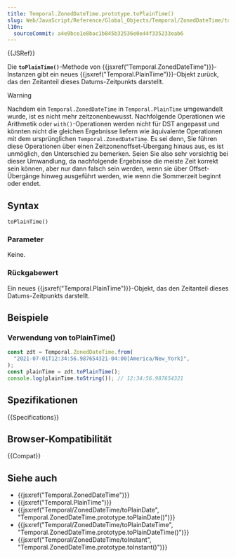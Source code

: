 ```yaml
---
title: Temporal.ZonedDateTime.prototype.toPlainTime()
slug: Web/JavaScript/Reference/Global_Objects/Temporal/ZonedDateTime/toPlainTime
l10n:
  sourceCommit: a4e9bce1e8bac1b845b32536e0e44f335233eab6
---
```


{{JSRef}}

Die **`toPlainTime()`**-Methode von {{jsxref("Temporal.ZonedDateTime")}}-Instanzen gibt ein neues {{jsxref("Temporal.PlainTime")}}-Objekt zurück, das den Zeitanteil dieses Datums-Zeitpunkts darstellt.

> [!WARNING]
> Nachdem ein `Temporal.ZonedDateTime` in `Temporal.PlainTime` umgewandelt wurde, ist es nicht mehr zeitzonenbewusst. Nachfolgende Operationen wie Arithmetik oder `with()`-Operationen werden nicht für DST angepasst und könnten nicht die gleichen Ergebnisse liefern wie äquivalente Operationen mit dem ursprünglichen `Temporal.ZonedDateTime`. Es sei denn, Sie führen diese Operationen über einen Zeitzonenoffset-Übergang hinaus aus, es ist unmöglich, den Unterschied zu bemerken. Seien Sie also sehr vorsichtig bei dieser Umwandlung, da nachfolgende Ergebnisse die meiste Zeit korrekt sein können, aber nur dann falsch sein werden, wenn sie über Offset-Übergänge hinweg ausgeführt werden, wie wenn die Sommerzeit beginnt oder endet.

## Syntax

```js-nolint
toPlainTime()
```

### Parameter

Keine.

### Rückgabewert

Ein neues {{jsxref("Temporal.PlainTime")}}-Objekt, das den Zeitanteil dieses Datums-Zeitpunkts darstellt.

## Beispiele

### Verwendung von toPlainTime()

```js
const zdt = Temporal.ZonedDateTime.from(
  "2021-07-01T12:34:56.987654321-04:00[America/New_York]",
);
const plainTime = zdt.toPlainTime();
console.log(plainTime.toString()); // 12:34:56.987654321
```

## Spezifikationen

{{Specifications}}

## Browser-Kompatibilität

{{Compat}}

## Siehe auch

- {{jsxref("Temporal.ZonedDateTime")}}
- {{jsxref("Temporal.PlainTime")}}
- {{jsxref("Temporal/ZonedDateTime/toPlainDate", "Temporal.ZonedDateTime.prototype.toPlainDate()")}}
- {{jsxref("Temporal/ZonedDateTime/toPlainDateTime", "Temporal.ZonedDateTime.prototype.toPlainDateTime()")}}
- {{jsxref("Temporal/ZonedDateTime/toInstant", "Temporal.ZonedDateTime.prototype.toInstant()")}}
